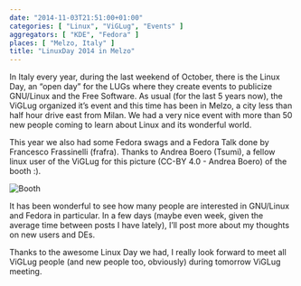 ```yaml
---
date: "2014-11-03T21:51:00+01:00"
categories: [ "Linux", "ViGLug", "Events" ]
aggregators: [ "KDE", "Fedora" ]
places: [ "Melzo, Italy" ]
title: "LinuxDay 2014 in Melzo"
---
```


In Italy every year, during the last weekend of October, there is the Linux Day, an “open day” for the LUGs where they create events to publicize GNU/Linux and the Free Software. As usual (for the last 5 years now), the ViGLug organized it’s event and this time has been in Melzo, a city less than half hour drive east from Milan. We had a very nice event with more than 50 new people coming to learn about Linux and its wonderful world.

This year we also had some Fedora swags and a Fedora Talk done by Francesco Frassinelli (frafra). Thanks to Andrea Boero (Tsumi), a fellow linux user of the ViGLug for this picture (CC-BY 4.0 - Andrea Boero) of the booth :).

![Booth](/img/posts/2014_11_03_linux_day.jpg)

It has been wonderful to see how many people are interested in GNU/Linux and Fedora in particular. In a few days (maybe even week, given the average time between posts I have lately), I’ll post more about my thoughts on new users and DEs.

Thanks to the awesome Linux Day we had, I really look forward to meet all ViGLug people (and new people too, obviously) during tomorrow ViGLug meeting.

